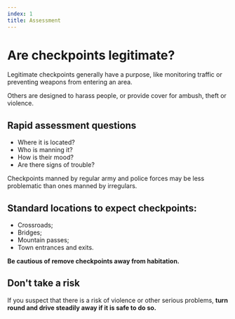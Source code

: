 ```yaml
---
index: 1
title: Assessment
---
```

# Are checkpoints legitimate?

Legitimate checkpoints generally have a purpose, like monitoring traffic or preventing weapons from entering an area. 

Others are designed to harass people, or provide cover for ambush, theft or violence. 

## Rapid assessment questions

*   Where it is located?
*   Who is manning it?
*   How is their mood?
*   Are there signs of trouble?

Checkpoints manned by regular army and police forces may be less problematic than ones manned by irregulars.

## Standard locations to expect checkpoints: 

*	Crossroads; 
*	Bridges;
*	Mountain passes;
*	Town entrances and exits. 

**Be cautious of remove checkpoints away from habitation.** 

## Don't take a risk

If you suspect that there is a risk of violence or other serious problems, **turn round and drive steadily away if it is safe to do so.**